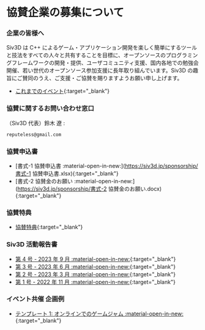 # 協賛企業の募集について

### 企業の皆様へ
Siv3D は C++ によるゲーム・アプリケーション開発を楽しく簡単にするツールと技法をすべての人々と共有することを目標に、オープンソースのプログラミングフレームワークの開発・提供、ユーザコミュニティ支援、国内各地での勉強会開催、若い世代のオープンソース参加支援に長年取り組んでいます。Siv3D の趣旨にご賛同のうえ、ご支援・ご協賛を賜りますようお願い申し上げます。

- [これまでのイベント](../community/history.md){:target="_blank"}

### 協賛に関するお問い合わせ窓口
（Siv3D 代表）鈴木 遼 :
```txt
reputeless@gmail.com
```

### 協賛申込書
- [書式-1 協賛申込書 :material-open-in-new:](https://siv3d.jp/sponsorship/書式-1 協賛申込書.xlsx){:target="_blank"}
- [書式-2 協賛金のお願い :material-open-in-new:](https://siv3d.jp/sponsorship/書式-2 協賛金のお願い.docx){:target="_blank"}

### 協賛特典
- [協賛特典](corporate-sponsor-guideline.md){:target="_blank"}

### Siv3D 活動報告書
- [第 4 号 - 2023 年 9 月 :material-open-in-new:](https://siv3d.jp/sponsorship/report4.pdf){:target="_blank"}
- [第 3 号 - 2023 年 6 月 :material-open-in-new:](https://siv3d.jp/sponsorship/report3.pdf){:target="_blank"}
- [第 2 号 - 2023 年 3 月 :material-open-in-new:](https://siv3d.jp/sponsorship/report2.pdf){:target="_blank"}
- [第 1 号 - 2022 年 11 月 :material-open-in-new:](https://siv3d.jp/sponsorship/report1.pdf){:target="_blank"}

### イベント共催 企画例
- [テンプレート 1: オンラインでのゲームジャム :material-open-in-new:](https://siv3d.jp/sponsorship/event1.pdf){:target="_blank"}
